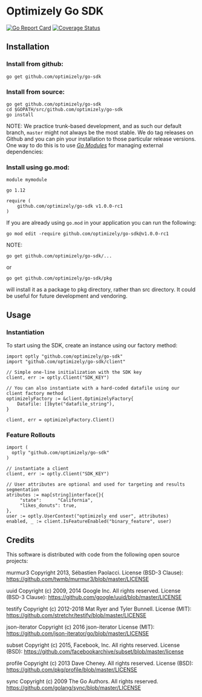 # Optimizely Go SDK

[![Go Report Card](https://goreportcard.com/badge/github.com/optimizely/go-sdk)](https://goreportcard.com/report/github.com/optimizely/go-sdk)
[![Coverage Status](https://coveralls.io/repos/github/optimizely/go-sdk/badge.svg?branch=master)](https://coveralls.io/github/optimizely/go-sdk?branch=master)

## Installation

### Install from github:

```$sh
go get github.com/optimizely/go-sdk
```

### Install from source:
```$sh
go get github.com/optimizely/go-sdk
cd $GOPATH/src/github.com/optimizely/go-sdk
go install
```

NOTE:
We practice trunk-based development, and as such our default branch, `master` might not always be the most stable. We do tag releases on Github and you can pin your installation to those particular release versions. One way to do this is to use [*Go Modules*](https://blog.golang.org/using-go-modules) for managing external dependencies:

### Install using go.mod:

```
module mymodule

go 1.12

require (
	github.com/optimizely/go-sdk v1.0.0-rc1
)
```

If you are already using `go.mod` in your application you can run the following:

```
go mod edit -require github.com/optimizely/go-sdk@v1.0.0-rc1
```

NOTE:
```$sh
go get github.com/optimizely/go-sdk/...
```
or
```$sh
go get github.com/optimizely/go-sdk/pkg
```
will install it as a package to pkg directory, rather than src directory. It could be useful for future development and vendoring.

## Usage

### Instantiation
To start using the SDK, create an instance using our factory method:

```
import optly "github.com/optimizely/go-sdk"
import "github.com/optimizely/go-sdk/client"

// Simple one-line initialization with the SDK key
client, err := optly.Client("SDK_KEY")

// You can also instantiate with a hard-coded datafile using our client factory method
optimizelyFactory := &client.OptimizelyFactory{
	Datafile: []byte("datafile_string"),
}

client, err = optimizelyFactory.Client()

```

### Feature Rollouts
```
import (
  optly "github.com/optimizely/go-sdk"
)

// instantiate a client
client, err := optly.Client("SDK_KEY")

// User attributes are optional and used for targeting and results segmentation
atributes := map[string]interface{}{
     "state":      "California",
     "likes_donuts": true,
}, 
user := optly.UserContext("optimizely end user", attributes)
enabled, _ := client.IsFeatureEnabled("binary_feature", user)
```

## Credits

This software is distributed with code from the following open source projects:

murmur3
Copyright 2013, Sébastien Paolacci.
License (BSD-3 Clause): https://github.com/twmb/murmur3/blob/master/LICENSE

uuid
Copyright (c) 2009, 2014 Google Inc. All rights reserved.
License (BSD-3 Clause): https://github.com/google/uuid/blob/master/LICENSE

testify
Copyright (c) 2012-2018 Mat Ryer and Tyler Bunnell.
License (MIT): https://github.com/stretchr/testify/blob/master/LICENSE

json-iterator
Copyright (c) 2016 json-iterator
License (MIT): https://github.com/json-iterator/go/blob/master/LICENSE

subset
Copyright (c) 2015, Facebook, Inc. All rights reserved.
License (BSD): https://github.com/facebookarchive/subset/blob/master/license

profile
Copyright (c) 2013 Dave Cheney. All rights reserved.
License (BSD): https://github.com/pkg/profile/blob/master/LICENSE

sync
Copyright (c) 2009 The Go Authors. All rights reserved.
https://github.com/golang/sync/blob/master/LICENSE

